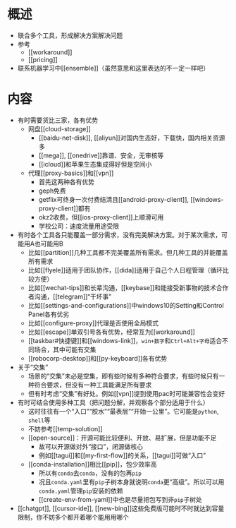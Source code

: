 # 概述
- 联合多个工具，形成解决方案解决问题
- 参考
  - [[workaround]]
  - [[pricing]]
- 联系机器学习中[[ensemble]]（虽然意思和这里表达的不一定一样吧）
# 内容
- 有时需要货比三家，各有优势
  - 网盘[[cloud-storage]]
    - [[baidu-net-disk]], [[aliyun]]对国内生态好，下载快，国内相关资源多
    - [[mega]], [[onedrive]]靠谱、安全，无审核等
    - [[icloud]]和苹果生态集成得好但是空间小
  - 代理[[proxy-basics]]和[[vpn]]
    - 首先这两种各有优势
    - geph免费
    - getflix可终身一次付费结清且[[android-proxy-client]], [[windows-proxy-client]]都有
    - okz2收费，但[[ios-proxy-client]]上顺滑可用
    - 学校公司：速度流量用途受限
- 有时各个工具各只能覆盖一部分需求，没有完美解决方案。对于某次需求，可能用A也可能用B
  - 比如[[partition]]几种工具都不完美覆盖所有需求。但几种工具的并能覆盖所有需求
  - 比如[[flyele]]适用于团队协作，[[dida]]适用于自己个人日程管理（循环比较方便）
  - 比如[[wechat-tips]]和长辈沟通，[[keybase]]和能接受新事物的技术合作者沟通，[[telegram]]“干坏事”
  - 比如[[settings-and-configurations]]中windows10的Setting和Control Panel各有优劣
  - 比如[[configure-proxy]]代理是否使用全局模式
  - 比如[[escape]]单双引号各有优势，经常互为[[workaround]]
  - [[taskbar#快捷键]]和[[windows-link]]，`win+数字`和`Ctrl+Alt+字母`适合不同场合，其中可能有交集
  - [[robocorp-desktop]]和[[py-keyboard]]各有优势
- 关于“交集”
  - 场景的“交集”未必是空集，即有些时候有多种符合要求，有些时候只有一种符合要求，但没有一种工具能满足所有要求
  - 但有时考虑“交集”有好处。例如[[vpn]]提到使用pac时可能兼容性会变好
- 有时可结合使用多种工具（把问题分解，并观察各个部分适用于什么）
  - 这时往往有一个“入口”“胶水”“最表层”“开始一公里”。它可能是`python`, `shell`等
  - 不妨参考[[temp-solution]]
  - [[open-source]]：开源可能比较便利、开放、易扩展，但是功能不足
    - 故可以开源做对外“接口”，闭源做核心
    - 例如[[tagui]]和[[my-first-flow]]的关系，[[tagui]]可做“入口”
  - [[conda-installation]]相比[[pip]]，包少效率高
    - 所以有`conda`去`conda`，没有的包再`pip`
    - 况且`conda.yaml`里有`pip`子树本身就说明`conda`更“高级”。所以可以用`conda.yaml`管理`pip`安装的依赖
    - [[create-env-from-yaml]]中也是尽量把包写到非`pip`子树处
- [[chatgpt]], [[cursor-ide]], [[new-bing]]这些免费版可能时不时就达到容量限制，你不妨多个都开着哪个能用用哪个